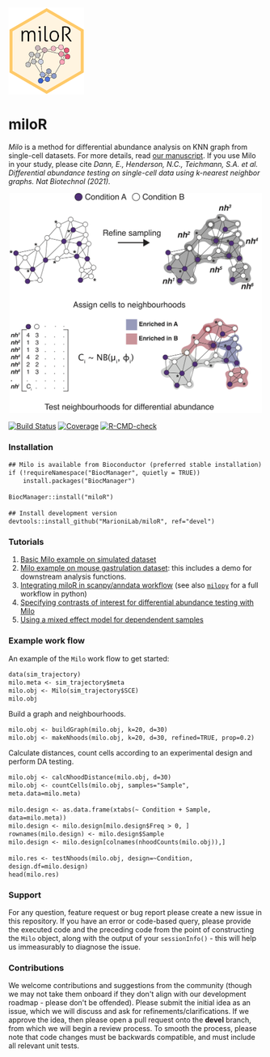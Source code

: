 <p align="left">
  <img src="miloR_sticker.png" width="150">
</p>

# miloR
_Milo_ is a method for differential abundance analysis on KNN graph from single-cell datasets. For more details, read [our manuscript](https://doi.org/10.1038/s41587-021-01033-z). If you use Milo in your study, please cite _Dann, E., Henderson, N.C., Teichmann, S.A. et al. Differential abundance testing on single-cell data using k-nearest neighbor graphs. Nat Biotechnol (2021)._

<p align="center">
  <img src="docs/milo_schematic.png" width="500">
</p>

[![Build Status](https://travis-ci.com/MarioniLab/miloR.svg?branch=master)](https://travis-ci.com/MarioniLab/miloR)
[![Coverage](https://codecov.io/gh/MarioniLab/miloR/branch/master/graph/badge.svg)](https://codecov.io/gh/MarioniLab/miloR)
[![R-CMD-check](https://github.com/MarioniLab/miloR/actions/workflows/RCMD_check.yml/badge.svg)](https://github.com/MarioniLab/miloR/actions/workflows/RCMD_check.yml)

### Installation

```
## Milo is available from Bioconductor (preferred stable installation)
if (!requireNamespace("BiocManager", quietly = TRUE))
    install.packages("BiocManager")

BiocManager::install("miloR")

## Install development version
devtools::install_github("MarioniLab/miloR", ref="devel") 
```

### Tutorials

1. [Basic Milo example on simulated dataset](https://bioconductor.org/packages/release/bioc/vignettes/miloR/inst/doc/milo_demo.html)
2. [Milo example on mouse gastrulation dataset](https://rawcdn.githack.com/MarioniLab/miloR/7c7f906b94a73e62e36e095ddb3e3567b414144e/vignettes/milo_gastrulation.html#5_Finding_markers_of_DA_populations): this includes a demo for downstream analysis functions.
3. [Integrating miloR in scanpy/anndata workflow](https://github.com/MarioniLab/milo_analysis_2020/blob/main/notebooks/milo_in_python.ipynb) (see also [`milopy`](https://github.com/emdann/milopy) for a full workflow in python)
4. [Specifying contrasts of interest for differential abundance testing with Milo](https://bioconductor.org/packages/release/bioc/vignettes/miloR/inst/doc/milo_contrasts.html)
5. [Using a mixed effect model for dependendent samples](https://raw.githack.com/MarioniLab/miloR/devel/vignettes/milo_glmm.html)

### Example work flow
An example of the `Milo` work flow to get started:

```{r}
data(sim_trajectory)
milo.meta <- sim_trajectory$meta
milo.obj <- Milo(sim_trajectory$SCE)
milo.obj
```

Build a graph and neighbourhoods.

```{r}
milo.obj <- buildGraph(milo.obj, k=20, d=30)
milo.obj <- makeNhoods(milo.obj, k=20, d=30, refined=TRUE, prop=0.2)
```

Calculate distances, count cells according to an experimental design and perform DA testing.

```{r}
milo.obj <- calcNhoodDistance(milo.obj, d=30)
milo.obj <- countCells(milo.obj, samples="Sample", meta.data=milo.meta)

milo.design <- as.data.frame(xtabs(~ Condition + Sample, data=milo.meta))
milo.design <- milo.design[milo.design$Freq > 0, ]
rownames(milo.design) <- milo.design$Sample
milo.design <- milo.design[colnames(nhoodCounts(milo.obj)),]

milo.res <- testNhoods(milo.obj, design=~Condition, design.df=milo.design)
head(milo.res)
```

### Support

For any question, feature request or bug report please create a new issue in this repository. If you have an error or code-based query, please provide 
the executed code and the preceding code from the point of constructing the `Milo` object, along with the output of your `sessionInfo()` - this will help 
us immeasurably to diagnose the issue.

### Contributions

We welcome contributions and suggestions from the community (though we may not take them onboard if they don't align with our development roadmap - please 
don't be offended). Please submit the initial idea as an issue, which we will discuss and ask for refinements/clarifications. If we approve the idea, then 
please open a pull request onto the __devel__ branch, from which we will begin a review process. To smooth the process, please note that code changes must be 
backwards compatible, and must include all relevant unit tests.
